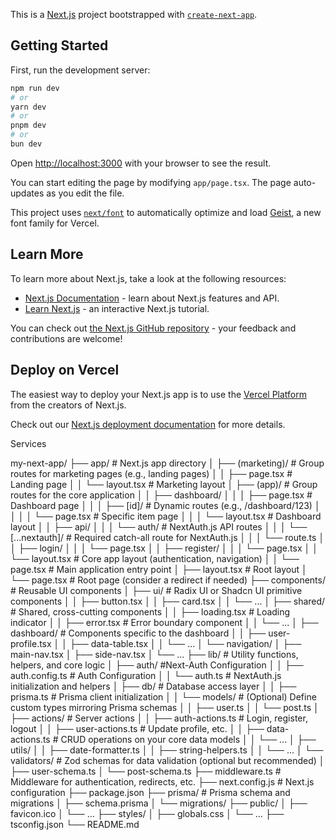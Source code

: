 This is a [Next.js](https://nextjs.org) project bootstrapped with [`create-next-app`](https://nextjs.org/docs/app/api-reference/cli/create-next-app).

## Getting Started

First, run the development server:

```bash
npm run dev
# or
yarn dev
# or
pnpm dev
# or
bun dev
```

Open [http://localhost:3000](http://localhost:3000) with your browser to see the result.

You can start editing the page by modifying `app/page.tsx`. The page auto-updates as you edit the file.

This project uses [`next/font`](https://nextjs.org/docs/app/building-your-application/optimizing/fonts) to automatically optimize and load [Geist](https://vercel.com/font), a new font family for Vercel.

## Learn More

To learn more about Next.js, take a look at the following resources:

- [Next.js Documentation](https://nextjs.org/docs) - learn about Next.js features and API.
- [Learn Next.js](https://nextjs.org/learn) - an interactive Next.js tutorial.

You can check out [the Next.js GitHub repository](https://github.com/vercel/next.js) - your feedback and contributions are welcome!

## Deploy on Vercel

The easiest way to deploy your Next.js app is to use the [Vercel Platform](https://vercel.com/new?utm_medium=default-template&filter=next.js&utm_source=create-next-app&utm_campaign=create-next-app-readme) from the creators of Next.js.

Check out our [Next.js deployment documentation](https://nextjs.org/docs/app/building-your-application/deploying) for more details.


Services




my-next-app/
├── app/                         # Next.js app directory
│   ├── (marketing)/          # Group routes for marketing pages (e.g., landing pages)
│   │   ├── page.tsx            # Landing page
│   │   └── layout.tsx        # Marketing layout
│   ├── (app)/                # Group routes for the core application
│   │   ├── dashboard/
│   │   │   ├── page.tsx        # Dashboard page
│   │   │   ├── [id]/           # Dynamic routes (e.g., /dashboard/123)
│   │   │   │   └── page.tsx    # Specific item page
│   │   │   └── layout.tsx    # Dashboard layout
│   │   ├── api/
│   │   │   └── auth/           # NextAuth.js API routes
│   │   │       └── [...nextauth]/   # Required catch-all route for NextAuth.js
│   │   │           └── route.ts
│   │   ├── login/
│   │   │   └── page.tsx
│   │   ├── register/
│   │   │   └── page.tsx
│   │   └── layout.tsx          # Core app layout (authentication, navigation)
│   │   └── page.tsx              # Main application entry point
│   ├── layout.tsx              # Root layout
│   └── page.tsx                  # Root page (consider a redirect if needed)
├── components/                 # Reusable UI components
│   ├── ui/                    # Radix UI or Shadcn UI primitive components
│   │   ├── button.tsx
│   │   ├── card.tsx
│   │   └── ...
│   ├── shared/                 # Shared, cross-cutting components
│   │   ├── loading.tsx        # Loading indicator
│   │   ├── error.tsx          # Error boundary component
│   │   └── ...
│   ├── dashboard/              # Components specific to the dashboard
│   │   ├── user-profile.tsx
│   │   ├── data-table.tsx
│   │   └── ...
│   └── navigation/
│       ├── main-nav.tsx
│       ├── side-nav.tsx
│       └── ...
├── lib/                        # Utility functions, helpers, and core logic
│   ├── auth/                   #Next-Auth Configuration
│   │   ├── auth.config.ts  # Auth Configuration
│   │   └── auth.ts             # NextAuth.js initialization and helpers
│   ├── db/                     # Database access layer
│   │   ├── prisma.ts          # Prisma client initialization
│   │   └── models/            # (Optional) Define custom types mirroring Prisma schemas
│   │       ├── user.ts
│   │       └── post.ts
│   ├── actions/                # Server actions
│   │   ├── auth-actions.ts     # Login, register, logout
│   │   ├── user-actions.ts     # Update profile, etc.
│   │   ├── data-actions.ts    # CRUD operations on your core data models
│   │   └── ...
│   ├── utils/
│   │   ├── date-formatter.ts
│   │   ├── string-helpers.ts
│   │   └── ...
│   └── validators/            # Zod schemas for data validation (optional but recommended)
│       ├── user-schema.ts
│       └── post-schema.ts
├── middleware.ts             # Middleware for authentication, redirects, etc.
├── next.config.js            # Next.js configuration
├── package.json
├── prisma/                    # Prisma schema and migrations
│   ├── schema.prisma
│   └── migrations/
├── public/
│   ├── favicon.ico
│   └── ...
├── styles/
│   ├── globals.css
│   └── ...
├── tsconfig.json
└── README.md

